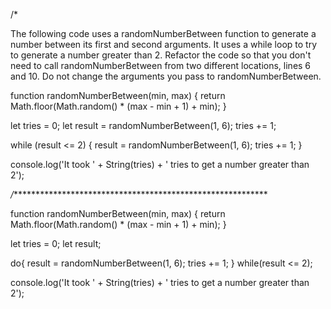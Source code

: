 /*

The following code uses a randomNumberBetween function to generate a number between its first and second arguments. It uses a while loop to try to generate a number greater than 2. Refactor the code so that you don't need to call randomNumberBetween from two different locations, lines 6 and 10. Do not change the arguments you pass to randomNumberBetween.


function randomNumberBetween(min, max) {
  return Math.floor(Math.random() * (max - min + 1) + min);
}

let tries = 0;
let result = randomNumberBetween(1, 6);
tries += 1;

while (result <= 2) {
  result = randomNumberBetween(1, 6);
  tries += 1;
}

console.log('It took ' + String(tries) + ' tries to get a number greater than 2');



*/***********************************************************


function randomNumberBetween(min, max) {
  return Math.floor(Math.random() * (max - min + 1) + min);
}

let tries = 0;
let result;

do{
  result = randomNumberBetween(1, 6);
  tries += 1;
} while(result <= 2);

console.log('It took ' + String(tries) + ' tries to get a number greater than 2');